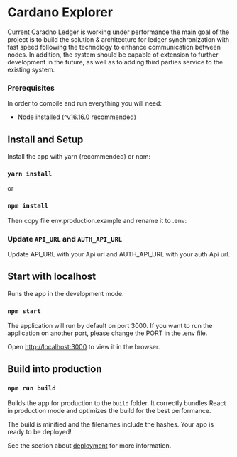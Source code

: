 # Cardano Explorer

Current Caradno Ledger is working under performance the main goal of the project is to build the solution & architecture for ledger synchronization with fast speed following the technology to enhance communication between nodes. In addition, the system should be capable of extension to further development in the future, as well as to adding third parties service to the existing system.

### Prerequisites

In order to compile and run everything you will need:

- Node installed (^[v16.16.0](https://nodejs.org/en/blog/release/v16.16.0/) recommended)


## Install and Setup

Install the app with yarn (recommended) or npm:

### `yarn install`
or
### `npm install`

Then copy file env.production.example and rename it to .env:

### Update `API_URL` and `AUTH_API_URL`

Update API_URL with your Api url and AUTH_API_URL with your auth Api url.

## Start with localhost

Runs the app in the development mode.

### `npm start`

The application will run by default on port 3000. If you want to run the application on another port, please change the PORT in the .env file.

Open [http://localhost:3000](http://localhost:3000) to view it in the browser.

## Build into production

### `npm run build`

Builds the app for production to the `build` folder.
It correctly bundles React in production mode and optimizes the build for the best performance.

The build is minified and the filenames include the hashes.
Your app is ready to be deployed!

See the section about [deployment](https://facebook.github.io/create-react-app/docs/deployment) for more information.
